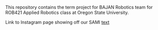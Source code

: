 This repository contains the term project for BAJAN Robotics team for ROB421 Applied Robotics class at Oregon State University.


Link to Instagram page showing off our SAMI [text](https://www.instagram.com/rob421_sami5/)